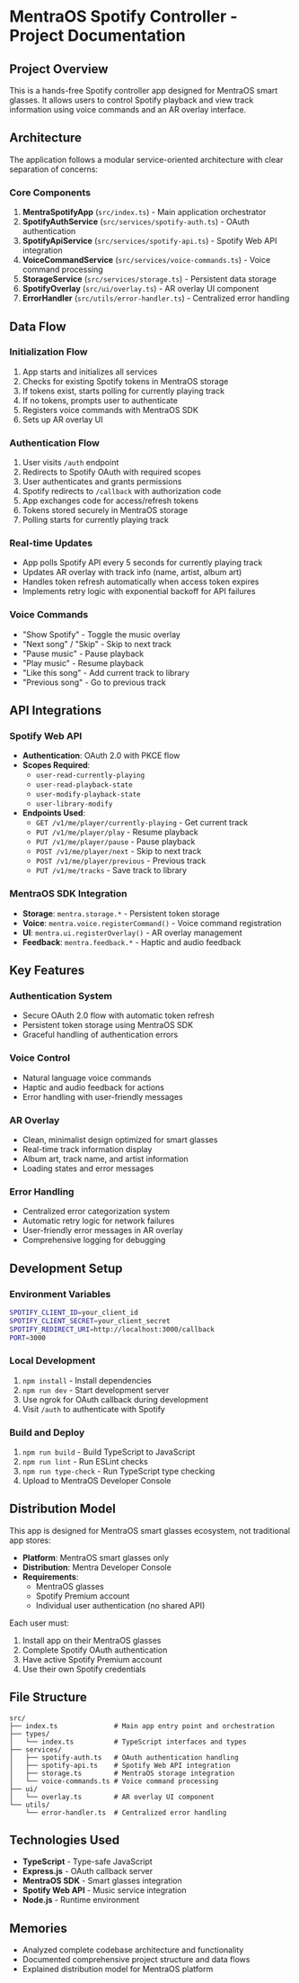 # MentraOS Spotify Controller - Project Documentation

## Project Overview

This is a hands-free Spotify controller app designed for MentraOS smart glasses. It allows users to control Spotify playback and view track information using voice commands and an AR overlay interface.

## Architecture

The application follows a modular service-oriented architecture with clear separation of concerns:

### Core Components

1. **MentraSpotifyApp** (`src/index.ts`) - Main application orchestrator
2. **SpotifyAuthService** (`src/services/spotify-auth.ts`) - OAuth authentication
3. **SpotifyApiService** (`src/services/spotify-api.ts`) - Spotify Web API integration
4. **VoiceCommandService** (`src/services/voice-commands.ts`) - Voice command processing
5. **StorageService** (`src/services/storage.ts`) - Persistent data storage
6. **SpotifyOverlay** (`src/ui/overlay.ts`) - AR overlay UI component
7. **ErrorHandler** (`src/utils/error-handler.ts`) - Centralized error handling

## Data Flow

### Initialization Flow
1. App starts and initializes all services
2. Checks for existing Spotify tokens in MentraOS storage
3. If tokens exist, starts polling for currently playing track
4. If no tokens, prompts user to authenticate
5. Registers voice commands with MentraOS SDK
6. Sets up AR overlay UI

### Authentication Flow
1. User visits `/auth` endpoint
2. Redirects to Spotify OAuth with required scopes
3. User authenticates and grants permissions
4. Spotify redirects to `/callback` with authorization code
5. App exchanges code for access/refresh tokens
6. Tokens stored securely in MentraOS storage
7. Polling starts for currently playing track

### Real-time Updates
- App polls Spotify API every 5 seconds for currently playing track
- Updates AR overlay with track info (name, artist, album art)
- Handles token refresh automatically when access token expires
- Implements retry logic with exponential backoff for API failures

### Voice Commands
- "Show Spotify" - Toggle the music overlay
- "Next song" / "Skip" - Skip to next track
- "Pause music" - Pause playback
- "Play music" - Resume playback
- "Like this song" - Add current track to library
- "Previous song" - Go to previous track

## API Integrations

### Spotify Web API
- **Authentication**: OAuth 2.0 with PKCE flow
- **Scopes Required**:
  - `user-read-currently-playing`
  - `user-read-playback-state`
  - `user-modify-playback-state`
  - `user-library-modify`
- **Endpoints Used**:
  - `GET /v1/me/player/currently-playing` - Get current track
  - `PUT /v1/me/player/play` - Resume playback
  - `PUT /v1/me/player/pause` - Pause playback
  - `POST /v1/me/player/next` - Skip to next track
  - `POST /v1/me/player/previous` - Previous track
  - `PUT /v1/me/tracks` - Save track to library

### MentraOS SDK Integration
- **Storage**: `mentra.storage.*` - Persistent token storage
- **Voice**: `mentra.voice.registerCommand()` - Voice command registration
- **UI**: `mentra.ui.registerOverlay()` - AR overlay management
- **Feedback**: `mentra.feedback.*` - Haptic and audio feedback

## Key Features

### Authentication System
- Secure OAuth 2.0 flow with automatic token refresh
- Persistent token storage using MentraOS SDK
- Graceful handling of authentication errors

### Voice Control
- Natural language voice commands
- Haptic and audio feedback for actions
- Error handling with user-friendly messages

### AR Overlay
- Clean, minimalist design optimized for smart glasses
- Real-time track information display
- Album art, track name, and artist information
- Loading states and error messages

### Error Handling
- Centralized error categorization system
- Automatic retry logic for network failures
- User-friendly error messages in AR overlay
- Comprehensive logging for debugging

## Development Setup

### Environment Variables
```bash
SPOTIFY_CLIENT_ID=your_client_id
SPOTIFY_CLIENT_SECRET=your_client_secret
SPOTIFY_REDIRECT_URI=http://localhost:3000/callback
PORT=3000
```

### Local Development
1. `npm install` - Install dependencies
2. `npm run dev` - Start development server
3. Use ngrok for OAuth callback during development
4. Visit `/auth` to authenticate with Spotify

### Build and Deploy
1. `npm run build` - Build TypeScript to JavaScript
2. `npm run lint` - Run ESLint checks
3. `npm run type-check` - Run TypeScript type checking
4. Upload to MentraOS Developer Console

## Distribution Model

This app is designed for MentraOS smart glasses ecosystem, not traditional app stores:

- **Platform**: MentraOS smart glasses only
- **Distribution**: Mentra Developer Console
- **Requirements**: 
  - MentraOS glasses
  - Spotify Premium account
  - Individual user authentication (no shared API)

Each user must:
1. Install app on their MentraOS glasses
2. Complete Spotify OAuth authentication
3. Have active Spotify Premium account
4. Use their own Spotify credentials

## File Structure

```
src/
├── index.ts              # Main app entry point and orchestration
├── types/
│   └── index.ts          # TypeScript interfaces and types
├── services/
│   ├── spotify-auth.ts   # OAuth authentication handling
│   ├── spotify-api.ts    # Spotify Web API integration
│   ├── storage.ts        # MentraOS storage integration
│   └── voice-commands.ts # Voice command processing
├── ui/
│   └── overlay.ts        # AR overlay UI component
└── utils/
    └── error-handler.ts  # Centralized error handling
```

## Technologies Used

- **TypeScript** - Type-safe JavaScript
- **Express.js** - OAuth callback server
- **MentraOS SDK** - Smart glasses integration
- **Spotify Web API** - Music service integration
- **Node.js** - Runtime environment

## Memories

- Analyzed complete codebase architecture and functionality
- Documented comprehensive project structure and data flows
- Explained distribution model for MentraOS platform